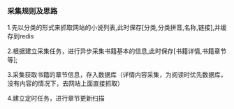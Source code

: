 ### 采集规则及思路

1.先以分类的形式来抓取网站的小说列表,此时保存[分类,分类拼音,名称,链接],并缓存到redis 

2.根据建立采集任务，进行异步采集书籍基本的信息,此时保存[书籍详情,书籍章节等];

3.采集获取书籍的章节信息，存入数据库（详情内容采集，为阅读时优先数据库，没有内容的情况下，去网站上面直接抓取）

4.建立定时任务，进行章节更新扫描
